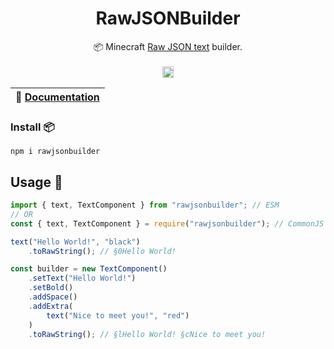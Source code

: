 <h1 align="center">
    <b>RawJSONBuilder</b>
</h1>
<p align="center">
  📦 Minecraft <a href="https://minecraft.gamepedia.com/Raw_JSON_text_format">Raw JSON text</a> builder.
  <br>
  <br>
  <a href="https://npmjs.com/package/rawjsonbuilder">
    <img src="https://badge.fury.io/js/rawjsonbuilder.svg" alt="npm version" height="18">
  </a>
</p>

| 📖 [Documentation](https://mrzillagold.github.io/RawJSONBuilder/) |
| ---------------------------------------------------------------- |

### Install 📦
`npm i rawjsonbuilder`

## Usage 🔧
```js
import { text, TextComponent } from "rawjsonbuilder"; // ESM
// OR
const { text, TextComponent } = require("rawjsonbuilder"); // CommonJS

text("Hello World!", "black")
    .toRawString(); // §0Hello World!

const builder = new TextComponent()
    .setText("Hello World!")
    .setBold()
    .addSpace()
    .addExtra(
        text("Nice to meet you!", "red")
    )
    .toRawString(); // §lHello World! §cNice to meet you!
```

